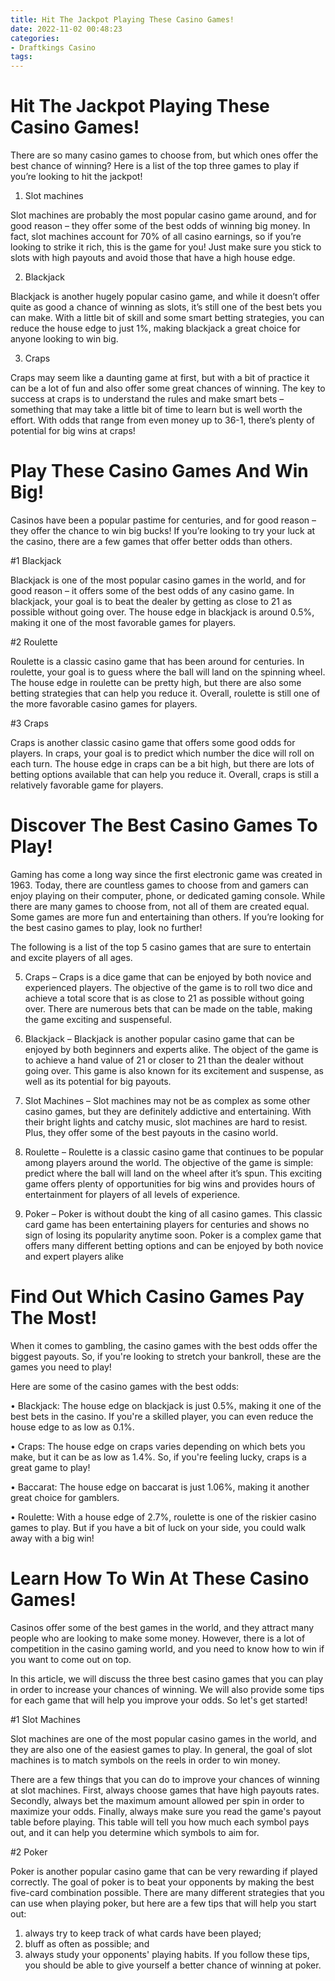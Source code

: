 ```yaml
---
title: Hit The Jackpot Playing These Casino Games!
date: 2022-11-02 00:48:23
categories:
- Draftkings Casino
tags:
---
```



#  Hit The Jackpot Playing These Casino Games!

There are so many casino games to choose from, but which ones offer the best chance of winning? Here is a list of the top three games to play if you’re looking to hit the jackpot!

1. Slot machines

Slot machines are probably the most popular casino game around, and for good reason – they offer some of the best odds of winning big money. In fact, slot machines account for 70% of all casino earnings, so if you’re looking to strike it rich, this is the game for you! Just make sure you stick to slots with high payouts and avoid those that have a high house edge.

2. Blackjack

Blackjack is another hugely popular casino game, and while it doesn’t offer quite as good a chance of winning as slots, it’s still one of the best bets you can make. With a little bit of skill and some smart betting strategies, you can reduce the house edge to just 1%, making blackjack a great choice for anyone looking to win big.

3. Craps

Craps may seem like a daunting game at first, but with a bit of practice it can be a lot of fun and also offer some great chances of winning. The key to success at craps is to understand the rules and make smart bets – something that may take a little bit of time to learn but is well worth the effort. With odds that range from even money up to 36-1, there’s plenty of potential for big wins at craps!

#  Play These Casino Games And Win Big!

Casinos have been a popular pastime for centuries, and for good reason – they offer the chance to win big bucks! If you’re looking to try your luck at the casino, there are a few games that offer better odds than others.

#1 Blackjack

Blackjack is one of the most popular casino games in the world, and for good reason – it offers some of the best odds of any casino game. In blackjack, your goal is to beat the dealer by getting as close to 21 as possible without going over. The house edge in blackjack is around 0.5%, making it one of the most favorable games for players.

#2 Roulette

Roulette is a classic casino game that has been around for centuries. In roulette, your goal is to guess where the ball will land on the spinning wheel. The house edge in roulette can be pretty high, but there are also some betting strategies that can help you reduce it. Overall, roulette is still one of the more favorable casino games for players.

#3 Craps

Craps is another classic casino game that offers some good odds for players. In craps, your goal is to predict which number the dice will roll on each turn. The house edge in craps can be a bit high, but there are lots of betting options available that can help you reduce it. Overall, craps is still a relatively favorable game for players.

#  Discover The Best Casino Games To Play!

Gaming has come a long way since the first electronic game was created in 1963. Today, there are countless games to choose from and gamers can enjoy playing on their computer, phone, or dedicated gaming console. While there are many games to choose from, not all of them are created equal. Some games are more fun and entertaining than others. If you’re looking for the best casino games to play, look no further!

The following is a list of the top 5 casino games that are sure to entertain and excite players of all ages.

5) Craps – Craps is a dice game that can be enjoyed by both novice and experienced players. The objective of the game is to roll two dice and achieve a total score that is as close to 21 as possible without going over. There are numerous bets that can be made on the table, making the game exciting and suspenseful.

4) Blackjack – Blackjack is another popular casino game that can be enjoyed by both beginners and experts alike. The object of the game is to achieve a hand value of 21 or closer to 21 than the dealer without going over. This game is also known for its excitement and suspense, as well as its potential for big payouts.

3) Slot Machines – Slot machines may not be as complex as some other casino games, but they are definitely addictive and entertaining. With their bright lights and catchy music, slot machines are hard to resist. Plus, they offer some of the best payouts in the casino world.

2) Roulette – Roulette is a classic casino game that continues to be popular among players around the world. The objective of the game is simple: predict where the ball will land on the wheel after it’s spun. This exciting game offers plenty of opportunities for big wins and provides hours of entertainment for players of all levels of experience.

1) Poker – Poker is without doubt the king of all casino games. This classic card game has been entertaining players for centuries and shows no sign of losing its popularity anytime soon. Poker is a complex game that offers many different betting options and can be enjoyed by both novice and expert players alike

#  Find Out Which Casino Games Pay The Most!

When it comes to gambling, the casino games with the best odds offer the biggest payouts. So, if you're looking to stretch your bankroll, these are the games you need to play!

Here are some of the casino games with the best odds:

• Blackjack: The house edge on blackjack is just 0.5%, making it one of the best bets in the casino. If you're a skilled player, you can even reduce the house edge to as low as 0.1%.

• Craps: The house edge on craps varies depending on which bets you make, but it can be as low as 1.4%. So, if you're feeling lucky, craps is a great game to play!

• Baccarat: The house edge on baccarat is just 1.06%, making it another great choice for gamblers.

• Roulette: With a house edge of 2.7%, roulette is one of the riskier casino games to play. But if you have a bit of luck on your side, you could walk away with a big win!

#  Learn How To Win At These Casino Games!

Casinos offer some of the best games in the world, and they attract many people who are looking to make some money. However, there is a lot of competition in the casino gaming world, and you need to know how to win if you want to come out on top.

In this article, we will discuss the three best casino games that you can play in order to increase your chances of winning. We will also provide some tips for each game that will help you improve your odds. So let's get started!

#1 Slot Machines

Slot machines are one of the most popular casino games in the world, and they are also one of the easiest games to play. In general, the goal of slot machines is to match symbols on the reels in order to win money.

There are a few things that you can do to improve your chances of winning at slot machines. First, always choose games that have high payouts rates. Secondly, always bet the maximum amount allowed per spin in order to maximize your odds. Finally, always make sure you read the game's payout table before playing. This table will tell you how much each symbol pays out, and it can help you determine which symbols to aim for.

#2 Poker

Poker is another popular casino game that can be very rewarding if played correctly. The goal of poker is to beat your opponents by making the best five-card combination possible. There are many different strategies that you can use when playing poker, but here are a few tips that will help you start out:

1) always try to keep track of what cards have been played;
2) bluff as often as possible; and
3) always study your opponents' playing habits.
If you follow these tips, you should be able to give yourself a better chance of winning at poker.